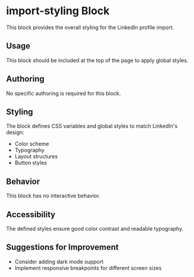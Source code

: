 # import-styling Block

This block provides the overall styling for the LinkedIn profile import.

## Usage

This block should be included at the top of the page to apply global styles.

## Authoring

No specific authoring is required for this block.

## Styling

The block defines CSS variables and global styles to match LinkedIn's design:

- Color scheme
- Typography
- Layout structures
- Button styles

## Behavior

This block has no interactive behavior.

## Accessibility

The defined styles ensure good color contrast and readable typography.

## Suggestions for Improvement

- Consider adding dark mode support
- Implement responsive breakpoints for different screen sizes
